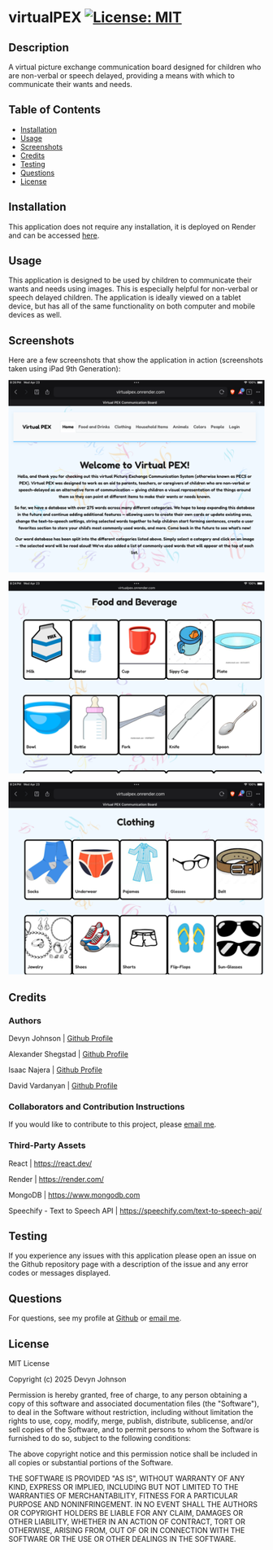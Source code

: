 # virtualPEX [![License: MIT](https://img.shields.io/badge/License-MIT-yellow.svg)](https://opensource.org/licenses/MIT)
            
## Description
<p>A virtual picture exchange communication board designed for children who are non-verbal or speech delayed, providing a means with which to communicate their wants and needs.</p>
            
## Table of Contents
- [Installation](#installation)
- [Usage](#usage)
- [Screenshots](#screenshots)
- [Credits](#credits)
- [Testing](#testing)
- [Questions](#questions)
- [License](#license)
            
## Installation
<p>This application does not require any installation, it is deployed on Render and can be accessed <a href="https://virtualpex.onrender.com/">here</a>.</p>
            
## Usage
<p>This application is designed to be used by children to communicate their wants and needs using images. This is especially helpful for non-verbal or speech delayed children. The application is ideally viewed on a tablet device, but has all of the same functionality on both computer and mobile devices as well.</p>

## Screenshots

<p>Here are a few screenshots that show the application in action (screenshots taken using iPad 9th Generation):</p>

![screenshot of homepage](/virtualPEX/client/public/Assets/Images/screenshots/homeScreenshot.png)

![screenshot of food](./virtualPEX/client/public/Assets/Images/screenshots/foodScreenshot.png)

![screenshot of clothing](./virtualPEX/client/public/Assets/Images/screenshots/clothingScreenshot.png)
            
## Credits

### Authors
<p>Devyn Johnson | <a href="https://github.com/DevynJohnson">Github Profile</a></p>
<p>Alexander Shegstad | <a href="https://github.com/AMShegstad">Github Profile</a></p>
<p>Isaac Najera | <a href="https://github.com/isaacenajera">Github Profile</a></p>
<p>David Vardanyan | <a href="https://github.com/dvard777">Github Profile</a></p>
        
### Collaborators and Contribution Instructions
<p>If you would like to contribute to this project, please <a href="mailto:dljohnson1313@gmail.com">email me</a>.</p>
            
### Third-Party Assets
<p>React | <a href="https://react.dev/">https://react.dev/</a></p>
<p>Render | <a href="https://render.com/">https://render.com/</a></p>
<p>MongoDB | <a href="https://www.mongodb.com">https://www.mongodb.com</a></p>
<p>Speechify - Text to Speech API | <a href="https://speechify.com/text-to-speech-api/">https://speechify.com/text-to-speech-api/</a></p>

## Testing
<p>If you experience any issues with this application please open an issue on the Github repository page with a description of the issue and any error codes or messages displayed.</p>

## Questions
<p>For questions, see my profile at <a href="https://github.com/DevynJohnson">Github</a> or <a href="mailto:dljohnson1313@gmail.com">email me</a>.</p>
            
## License
MIT License

Copyright (c) 2025 Devyn Johnson

Permission is hereby granted, free of charge, to any person obtaining a copy of this software and associated documentation files (the "Software"), to deal in the Software without restriction, including without limitation the rights to use, copy, modify, merge, publish, distribute, sublicense, and/or sell copies of the Software, and to permit persons to whom the Software is furnished to do so, subject to the following conditions:

The above copyright notice and this permission notice shall be included in all copies or substantial portions of the Software.

THE SOFTWARE IS PROVIDED "AS IS", WITHOUT WARRANTY OF ANY KIND, EXPRESS OR IMPLIED, INCLUDING BUT NOT LIMITED TO THE WARRANTIES OF MERCHANTABILITY, FITNESS FOR A PARTICULAR PURPOSE AND NONINFRINGEMENT. IN NO EVENT SHALL THE AUTHORS OR COPYRIGHT HOLDERS BE LIABLE FOR ANY CLAIM, DAMAGES OR OTHER LIABILITY, WHETHER IN AN ACTION OF CONTRACT, TORT OR OTHERWISE, ARISING FROM, OUT OF OR IN CONNECTION WITH THE SOFTWARE OR THE USE OR OTHER DEALINGS IN THE SOFTWARE.
